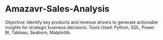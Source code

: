 # Amazavr-Sales-Analysis
Objective: Identify key products and revenue drivers to generate actionable insights for strategic business decisions. Tools Used: Python, SQL, Power BI, Tableau, Seaborn, Matplotlib.  

